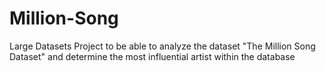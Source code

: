 # Million-Song
Large Datasets Project to be able to analyze the dataset "The Million Song Dataset" and determine the most influential artist within the database
